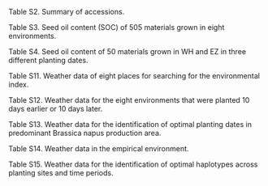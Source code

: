 Table S2. Summary of accessions.

Table S3. Seed oil content (SOC) of 505 materials grown in eight environments.

Table S4. Seed oil content of 50 materials grown in WH and EZ in three different planting dates.

Table S11. Weather data of eight places for searching for the environmental index. 

Table S12. Weather data for the eight environments that were planted 10 days earlier or 10 days later.

Table S13. Weather data for the identification of optimal planting dates in predominant Brassica napus production area.

Table S14. Weather data in the empirical environment.

Table S15. Weather data for the identification of optimal haplotypes across planting sites and time periods.
